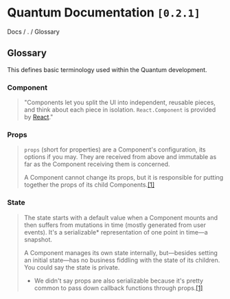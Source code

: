 # Quantum Documentation `[0.2.1]`
Docs / . / Glossary

## Glossary
This defines basic terminology used within the Quantum development.

### Component
> "Components let you split the UI into independent, reusable pieces, and think about each piece in isolation. `React.Component` is provided by [React](https://facebook.github.io/react)."

### Props
>`props` (short for properties) are a Component's configuration, its options if you may. 
>They are received from above and immutable as far as the Component receiving them is concerned.
>
>A Component cannot change its props, but it is responsible for putting together the props of its child Components.[[1]](https://github.com/uberVU/react-guide/blob/master/props-vs-state.md "React Guide: props-vs-state")

### State
>The state starts with a default value when a Component mounts and then suffers from mutations in time (mostly generated from user events). 
>It's a serializable* representation of one point in time—a snapshot.
>
>A Component manages its own state internally, but—besides setting an initial state—has no business fiddling with the state of its children. 
>You could say the state is private.
>
>* We didn't say props are also serializable because it's pretty common to pass down callback functions through props.[[1]](https://github.com/uberVU/react-guide/blob/master/props-vs-state.md "React Guide: props-vs-state")
